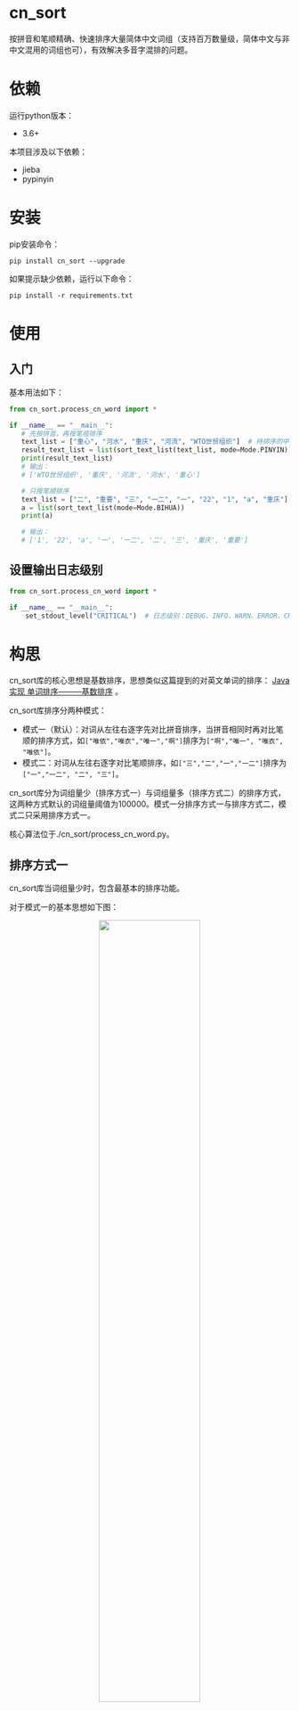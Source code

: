 ﻿# cn_sort

按拼音和笔顺精确、快速排序大量简体中文词组（支持百万数量级，简体中文与非中文混用的词组也可），有效解决多音字混排的问题。

# 依赖

运行python版本：

+ 3.6+

本项目涉及以下依赖：

+ jieba
+ pypinyin

# 安装

pip安装命令：

```shell
pip install cn_sort --upgrade
```

如果提示缺少依赖，运行以下命令：

```shell
pip install -r requirements.txt
```

# 使用

## 入门

基本用法如下：

```python
from cn_sort.process_cn_word import *

if __name__ == "__main__":
   # 先按拼音，再按笔顺排序
   text_list = ["重心", "河水", "重庆", "河流", "WTO世贸组织"]  # 待排序的中文词组列表
   result_text_list = list(sort_text_list(text_list, mode=Mode.PINYIN))  # mode=Mode.pinyin可以不写
   print(result_text_list)
   # 输出：
   # ['WTO世贸组织', '重庆', '河流', '河水', '重心']

   # 只按笔顺排序
   text_list = ["二", "重要", "三", "一二", "一", "22", "1", "a", "重庆"]  # 待排序的中文词组列表
   a = list(sort_text_list(mode=Mode.BIHUA))
   print(a)

   # 输出：
   # ['1', '22', 'a', '一', '一二', '二', '三', '重庆', '重要']
```

## 设置输出日志级别

```python
from cn_sort.process_cn_word import *

if __name__ == "__main__":
    set_stdout_level("CRITICAL")  # 日志级别：DEBUG、INFO、WARN、ERROR、CRITIAL
```

# 构思

cn_sort库的核心思想是基数排序，思想类似这篇提到的对英文单词的排序： [Java 实现 单词排序———基数排序](https://www.jianshu.com/p/3331930a90bf) 。

cn_sort库排序分两种模式：

* 模式一（默认）：对词从左往右逐字先对比拼音排序，当拼音相同时再对比笔顺的排序方式，如`["唯依","唯衣","唯一","啊"]`排序为`["啊","唯一", "唯衣", "唯依"]`。
* 模式二：对词从左往右逐字对比笔顺排序，如`["三","二","一","一二"]`排序为`["一","一二", "二", "三"]`。

cn_sort库分为词组量少（排序方式一）与词组量多（排序方式二）的排序方式，这两种方式默认的词组量阈值为100000。模式一分排序方式一与排序方式二，模式二只采用排序方式一。

核心算法位于./cn_sort/process_cn_word.py。

## 排序方式一

cn_sort库当词组量少时，包含最基本的排序功能。

对于模式一的基本思想如下图：

<div align="center">
  <img src="https://github.com/bmxbmx3/cn_sort/blob/master/readme_pic/%E8%AF%8D%E7%BB%84%E9%87%8F%E5%B0%91.png" width="60%"/>
  <br>词组量少时的排序思想</br>
  <br></br>
</div>

①每个词用pypinyin转化为拼音二维组。

②各字按其拼音和笔顺查表，转化为优先级二维组（列数以所有词的最大长度为界，短于该长度的词末尾补0）

③从最低位往最高位，对优先级二维数组纵向采用python的tim排序，横向采用基数排序。

④查表，将优先级二维数组恢复为排序好的词组。

对于模式二，只需把词组拆成字，再按笔顺转换成对应的优先级二维组即可，原理同上。

## 排序方式二

cn_sort库当词组量多时，采用多进程提高运算速度。先将词组量按cpu数-1来分段，用cpu数-1个生产者进程处理这分段后的词组量，为了提高运行速度，采用jieba分割并过滤出重复的词元，最后将这些词元放于1个消费者进程中，按词组量少时的情况排序，最后再按每个词间的'\n'
定位标志，重新恢复成排序好的词组。大体构思如下：

<div align="center">
  <img src="https://github.com/bmxbmx3/cn_sort/blob/master/readme_pic/%E8%AF%8D%E7%BB%84%E9%87%8F%E5%A4%9A.png" width="60%"/>
  <br>词组量多时的排序思想</br>
  <br></br>
</div>

为了便于对多进程处理中文排序的理解，我这里写了一个demo：

```python
from multiprocessing import *
from multiprocessing.pool import Pool
from openpyxl import Workbook
from time import *


# 这里替换为生产者与消费者进程，包括中文排序
def write_to_excel(num_split):
    index = num_split[0]  # 第index个进程
    num_list = num_split[1]  # 顺序分割后的数据量

    # 写入文件
    wb = Workbook()
    ws = wb.create_sheet("newSheet")
    for i in range(len(num_list)):
        ws.cell(row=i + 1, column=1).value = num_list[i]
    wb.save('test' + str(index) + '.xlsx')
    print("正在生成第" + str(index + 1) + "个文件")


if __name__ == "__main__":

    # 计算程序运行时间
    start_time = time()

    # 原始数据
    num = list(range(1, 1000000 + 1))

    # 分割数据量
    n = 100
    num_split = []
    quotient, remainder = divmod(len(num), n)
    for i in range(n):
        first_index = i * quotient
        end_index = (i + 1) * quotient if i < n - 1 else None
        temp = num[first_index:end_index]
        num_split.append([i, temp])

    # 多进程处理数据（耗尽cpu算力）
    cpu_n = cpu_count()  # 获取cpu数，控制进程量
    pool = Pool(cpu_n)
    for i in range(n):
        pool.apply_async(func=write_to_excel, args=(num_split[i],))
    pool.close()
    pool.join()

    end_time = time()
    print("耗时" + str(end_time - start_time))
```

在这个demo基础上，cn_sort库增添了生产者与消费者进程，以及进程间的通信。

当多进程任务切换频繁出现错误时，应将程序入口放在`if __name__=="__main__":`下执行，除此以外，sort_text_list函数的freeze参数应设置为True：

```python
if __name__ == "__main__":
    set_stdout_level("INFO")
    sort_text_list(["992", "3.", "2.", "重庆", "人民", "Awsl"] * 1000000, freeze=True)

    # 一百万词组量排序输出
    # 2021-03-02 16:36:45,611 - all - INFO - get_text_spit_list函数运行时间为0.182560s
    # 2021-03-02 16:36:48,230 - all - INFO - get_word_dict函数运行时间为0.222509s
    # 2021-03-02 16:37:00,198 - all - INFO - 分词进程1已切割8个不重复的词
    # 2021-03-02 16:37:00,314 - all - INFO - 分词进程9已切割8个不重复的词
    # 2021-03-02 16:37:00,327 - all - INFO - 分词进程5已切割8个不重复的词
    # 2021-03-02 16:37:00,389 - all - INFO - 分词进程3已切割8个不重复的词
    # 2021-03-02 16:37:00,390 - all - INFO - 分词进程10已切割8个不重复的词
    # 2021-03-02 16:37:00,397 - all - INFO - 分词进程2已切割8个不重复的词
    # 2021-03-02 16:37:00,417 - all - INFO - 分词进程4已切割8个不重复的词
    # 2021-03-02 16:37:00,490 - all - INFO - 分词进程11已切割8个不重复的词
    # 2021-03-02 16:37:00,493 - all - INFO - 分词进程6已切割8个不重复的词
    # 2021-03-02 16:37:00,558 - all - INFO - 分词进程7已切割8个不重复的词
    # 2021-03-02 16:37:00,598 - all - INFO - 分词进程8已切割8个不重复的词
    # 2021-03-02 16:37:00,598 - all - INFO - 分词总结果为7个不重复的词
    # 2021-03-02 16:37:02,306 - all - INFO - multiprocess_split_text_list函数运行时间为16.693209s
    # 2021-03-02 16:37:02,308 - all - INFO - hadle_seged_text_word函数运行时间为0.000000s
    # 2021-03-02 16:37:02,448 - all - INFO - sort_text_list函数运行时间为18.033616s
```

## 设置词组量阈值

如果你要更改使用排序方式一与排序方式二之间的词组量阈值，可对sort_text_list函数的threshold参数进行调整：

```python
from cn_sort.process_cn_word import *

if __name__ == "__main__":
    set_stdout_level("INFO")
    sort_text_list(["992", "人民", "Awsl"] * 100000, freeze=True, threshold=5000)

    # 所处理的词组量为3*100000=300000，大于阈值5000，此时cn_sort采用排序方式二
```

## 注意

pypinyin会将一个字的不同声调标注为这种形式：如“啊”字，四种声调及轻声标注为a（轻声）、a1（平声）、a2（上声）、a3（去声）、a4（入声）。

## 日志

cn_sort库保存了中文排序各函数运行的记录。

如果有找不到优先级的词，即pyinyin无法发现该词对应的拼音（表明该词有待收入优先级表中），该记录会存于当前文件夹下所生成的error.log中，显示示例如下：

```locale
2019-10-31 00:34:29,922 - error - ERROR - 无法找到词语“→
”中的拼音索引为“→”
2019-10-31 00:34:48,193 - error - ERROR - 无法找到词语“→
”中的拼音索引为“→”
2021-02-28 17:15:10,143 - error - ERROR - 无法找到词语“→
”中的拼音索引为“→”
``` 

如果你想观察cn_sort库各函数运行的时间等细节，该记录会存于当前文件夹下所生成的all.log中，显示示例如下：

```locale
2021-03-02 16:28:18,582 - all - INFO - multiprocess_split_text_list函数运行时间为19.873153s
2021-03-02 16:28:18,584 - all - INFO - hadle_seged_text_word函数运行时间为0.000000s
2021-03-02 16:28:18,727 - all - INFO - sort_text_list函数运行时间为21.789078s
2021-03-02 16:28:26,124 - all - INFO - radix_sort函数运行时间为2.552099s
2021-03-02 16:36:45,611 - all - INFO - get_text_spit_list函数运行时间为0.182560s
2021-03-02 16:36:48,230 - all - INFO - get_word_dict函数运行时间为0.222509s
2021-03-02 16:37:00,198 - all - INFO - 分词进程1已切割8个不重复的词
2021-03-02 16:37:00,314 - all - INFO - 分词进程9已切割8个不重复的词
2021-03-02 16:37:00,327 - all - INFO - 分词进程5已切割8个不重复的词
2021-03-02 16:37:00,389 - all - INFO - 分词进程3已切割8个不重复的词
2021-03-02 16:37:00,390 - all - INFO - 分词进程10已切割8个不重复的词
2021-03-02 16:37:00,397 - all - INFO - 分词进程2已切割8个不重复的词
2021-03-02 16:37:00,417 - all - INFO - 分词进程4已切割8个不重复的词
2021-03-02 16:37:00,490 - all - INFO - 分词进程11已切割8个不重复的词
2021-03-02 16:37:00,493 - all - INFO - 分词进程6已切割8个不重复的词
2021-03-02 16:37:00,558 - all - INFO - 分词进程7已切割8个不重复的词
2021-03-02 16:37:00,598 - all - INFO - 分词进程8已切割8个不重复的词
2021-03-02 16:37:00,598 - all - INFO - 分词总结果为7个不重复的词
```

# 效果（粗略计算）

试验环境（华硕，已用5年）：

* 系统：Windows 10专业版（64位）
* 处理器： Intel(R) Core(TM) i5-4200H CPU @ 2.80 GHz 2.79 GHz
* 已安装内存：12.0 GB

当词组量<=100000时，对于万级的词组量排序速度大概能控制在1-2秒，十万级的词组量大概能控制在5-10秒。

当词组量>100000时，对于百万级的词组量，排序速度可控制在15-30秒。

process_cn_word.py（含核心算法）主要函数运行时间测试如下：

```python
from cn_sort.process_cn_word import *

if __name__ == "__main__":
    set_stdout_level("INFO")
    print(list(sort_text_list(["awsl", ",wa", "重要", "重庆", "人民", "Awsl"])))

# 输出
# 2021-03-01 12:59:53,215 - all - INFO - handle_text_word函数运行时间为0.000000s
# 2021-03-01 12:59:53,218 - all - INFO - sort_text_list函数运行时间为0.003029s
# 2021-03-01 12:59:53,352 - all - INFO - get_word_dict函数运行时间为0.130002s
# 2021-03-01 12:59:53,355 - all - INFO - radix_sort函数运行时间为0.000000s
# [',wa', 'Awsl', 'awsl', '重庆', '人民', '重要']
```

可见cn_sort库主要耗时在对all_word表（字符优先级表，json文件）的I/O传输上（get_word_dict函数预先获取all_word表以用于排序）。

# 缺陷

此版（第一版）对汉字排序的基本思想，其实属于基数排序的一种：最低位优先基数排序。特别是这篇介绍基数排序相关算法的文章：[常见的五类排序算法图解和实现（多关键字排序：基数排序以及各个排序算法的总结）](https://www.cnblogs.com/kubixuesheng/p/4374225.html)
原来基数排序还有最高位基数排序算法、链式基数排序算法等。这让我突然意识到之前对词组转换为优先级二维组时补0的操作，可能反而给空间复杂度造成了负担，也许换成链式基数排序算法能解决这一问题，而且最高位基数排序算法我也未曾尝试过，想看一下后续如果用它相比最低位基数排序算法在时间复杂度上有没有较大的提升。

同时我也发现，受限于排序算法的稳定性，若词组中大量出现相同或者相近的词，以及词的长度出现某几个词很长而其余的词都很短的情况，程序运行的效率会严重下降。

我所查阅的资料中，算法导论含有用最高位基数排序算法（MSD）对英文单词逐级排序的描述：[Algorithms: String Sorts](https://www.informit.com/articles/article.aspx?p=2180073) 。
后面我会花点时间好好研究一下MSD的原理，看能否应用到第二版cn_sort库中。

此外，词组排序的速度，受限于pypinyin识别拼音时所采用的分词算法（具体参见[对拼音识别的改进建议](https://github.com/mozillazg/python-pinyin/issues/188)）：对比一百万个词组进行分词，用cn_sort库开满4个进程并发排序，jieba的处理速度约为20秒，而pypinyin内置的[中文分词算法](https://github.com/mozillazg/python-pinyin/tree/master/pypinyin/seg)约为60秒——可见小规模词组排序的上限可做进一步提升。未来会联系pypinyin库的作者[mozillazg](https://github.com/mozillazg)，看能否参与改进内置的分词算法，从而摒弃jieba库。

# 表结构

预先收集好两万多个汉字的笔顺与拼音，并排序好汉字的优先级，存储于./cn_sort/res/chinese_words.db，为了pip安装时提高速度，将chinese_words.db精简为json文件，存于./cn_sort/res/all_word.json（预置的汉字优先级表）。

预置的汉字优先级表all_word.json，是采取以空间换时间的思想，将两万多个汉字罗列出它们按拼音和笔顺作标准共同排序下的优先级（对应all_word表中的evaluation_level字段），这样利用hash表的特性，对于一个字能迅速找出它的优先级，从而提高排序速度。

同时为了解决多音字排序的问题，比如`['重要','重庆']`排序为`['重庆','重要']`
，我顺带将一字多音（含轻声）的情况纳入汉字优先级表中，同时为了让cn_sort库更具通用性，all_word表也扩展收入了大小写字母、数字、标点符号等字符，将它们的优先级设在汉字的优先级之前，同时将pypinyin未能识别以及all_word表未收录的字的优先级标注为0（优先级最高）。

表结构如下：

<div align="center">
  <img src="https://github.com/bmxbmx3/cn_sort/blob/master/readme_pic/%E8%A1%A8%E6%A8%A1%E5%9E%8B.png" width="60%"/>
  <br>表模型</br>
  <br></br>
</div>

各表截图：

<div align="center">
  <img src="https://github.com/bmxbmx3/cn_sort/blob/master/readme_pic/pinyin%E8%A1%A8.png" width="60%"/>
  <br>pinyin表</br>
  <br></br>
</div>

<div align="center">
  <img src="https://github.com/bmxbmx3/cn_sort/blob/master/readme_pic/word_pinyin%E8%A1%A8.png" width="60%"/>
  <br>word_pinyin表</br>
  <br></br>
</div>

<div align="center">
  <img src="https://github.com/bmxbmx3/cn_sort/blob/master/readme_pic/bihua%E8%A1%A8.png" width="60%"/>
  <br>bihua表</br>
  <br></br>
</div>

<div align="center">
  <img src="https://github.com/bmxbmx3/cn_sort/blob/master/readme_pic/word%E8%A1%A8.png" width="60%"/>
  <br>word表</br>
  <br></br>
</div>

<div align="center">
  <img src="https://github.com/bmxbmx3/cn_sort/blob/master/readme_pic/all_word%E8%A1%A8.png" width="60%"/>
  <br>all_word表</br>
  <br></br>
</div>

我制作all_word表标注汉字加其他字符的优先级的基本思路：

1. 收集汉字所有可能的拼音，将它们按英文单词排序获得拼音的优先级，存于pinyin表中。
2. 收集两万多个汉字，将pinyin表中拼音的优先级标注在这些汉字上，存于word_pinyin表中。
3. 收集汉字所有可能的笔顺，将它们按笔顺数排序获得笔顺的优先级，存于bihua表中。
4. 按笔顺和拼音作为排序标准（拼音为主，笔顺为辅），排序两万多个汉字的优先级，存于word表中。同时为了区分多音字，将一字多音用“字_音”的标识符（对应word表中的signature字段）标明唯一的多音字，比如将“啊”表示为“啊_
   a”、“啊_a1”、“啊_a2”、“啊_a3”、“啊_a4”的标识符。
5. 将其他字符（大小写字母、数字、标点符号）的优先级与来自word表中汉字的优先级共同存入all_word表中。

# 引申

其实在设计第一版之前，我还见到一种最原始（也许是最早）的中文排序思想，参考这篇文章：[Python 中文排序](http://gerry.lamost.org/blog/?p=338)
。它被转载了多次，基本思路是对于两个词，先从前往后比较拼音的优先级，若拼音优先级相同再比较笔划的优先级，最后比较词长——这是很容易想到的一种中文排序思路，可以用于小规模的中文词汇的排序，但若规模放大，我试过这种排序的效率严重下降，正好自己那段时间学数据结构的知识，又重新设计了一种基数排序中文词汇的方法，万级的规模下效率相比原来有了进一步提升。

当然对这个词汇转化而来的优先级二维数组，还有一种加权排序的思想，如这篇文章：[英文字符串排序算法](https://www.cnblogs.com/Narule/p/12852317.html)
。即从词的开头往后依次对各位字赋予逐渐减少的权重（因为中文排序最原始的思想是从词的第一位往后比较，权重逐渐减少即重要程度从前往后依次降低），然后对词按所组成各字的优先级计算加权和，代表了该词的优先级，最后比较词的优先级即可达到词汇排序的效果。但是这种思想有些弊端，一是权重的选取可以是任意的，不好把握，二是各权值之间必须相差足够大，对词计算后的优先级才能有明显的区分——有点类似TOPSIS算法。碍于计算机对精度的处理，若权值取得不够好，中文排序也差强人意，但若权值相差足够大，万级数量的汉字按其优先级与权值相乘后反而可能会造成溢出。我不太推荐这种加权排序的思想。

也许有人会问我做这个按笔顺与拼音排序的库有什么用，直接按拼音排序有何不可？其实早年有人提出过按笔顺排序是中国特有的排序方式，特别是正式会议的名单中，姓名的排序按笔顺就显得有必要了。我所搜集到的相关资料如下：

* [汉字排序就按中国传统来](http://m.cfan.com.cn/pcarticle/110309)
* [汉字排序——笔画序之议](https://zhuanlan.zhihu.com/p/22474563https://zhuanlan.zhihu.com/p/22474563)
* [按姓氏笔画排序和按姓名笔画排序的规则是什么？](https://www.zhihu.com/question/50695431)
* [按笔画顺序排列是中国特色的名单排序方法](https://zhuanlan.zhihu.com/p/26652690)

也有很多人对这种排序进行过讨论，比如[按姓氏笔画排序在程序中是怎么实现的？](https://bbs.csdn.net/topics/200018185)

当然也有像如段首文字排序、字典的编纂、五笔打字等也会用到按笔顺的排序理念。

随着时代的进步，人们更习惯于打字代替手写，可能会慢慢忽略按笔顺排序的重要性，所以我的cn_sort库也兼具按拼音排序的功能，特别是设计成拼音为主、笔顺为辅的排序方式，以符合人们的习惯。

除此之外，由中文词汇的排序可以扩展到更通用的情况：一个元素同时有多个属性，这些属性按重要程度贡献了元素的排序优先级，一个对象由多个这样的元素按一定顺序组成，现在的要求是对多个对象从前往后按元素的优先级排序。在中文排序的例子中，对象是词，元素是汉字，字同时有拼音（包含多音字）和笔划这两种属性，且汉字以万计；在英文排序的例子中，对象是词，元素是字母，字母同时只有单词表中的顺序属性（大小写也可看做顺序这一属性），且字母只有26个——显然英文排序的情况要比中文排序简单的多，若是推广到中英文混合排序，即词汇中夹杂着汉字与字母，或者更复杂一些，再加上符号，情况变得更困难了，比如知乎的这个问题，涉及对牌照的排序：[要对汽车牌照进行链式基数排序，折半查找，按城市分块索引查找，要求使用顺序表、静态链表等数据结构。?](https://www.zhihu.com/question/27405561)
——就目前来看，词汇排序的首要任务是按所组成语素的优先级，把多个词汇转变成一个二维数组，后面的重点是选用什么样的方法对这个二维数组进行处理来达到词汇排序的效果。

# TODO

## 完善readme

* [ ] 更新表结构部分
* [ ] 介绍排序方式二的多进程机制

## 编程

* [ ] 尝试采用最高位基数排序算法提高速度
* [ ] 尝试采用链式基数排序算法节省空间
* [ ] 更新modify_db/new_chinese_words.db的数据
* [ ] 学习jieba的分词原理，参与改进pypinyin内置的分词算法

## 部署

* [ ] 更改项目为github action打包部署
* [ ] 迁移项目到gitee

# 声明

cn_sort库为本人（bmxbmx3）设计，若要转载readme.md中的内容或者调用本库，请注明引用或转载，侵权必究。

